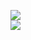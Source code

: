 [![](https://img.shields.io/badge/Made%20With-Github%20Spray-lightgrey.svg?style=for-the-badge&logo=github)](https://github.com/Annihil/github-spray#1131)  
[![](https://i.imgur.com/2DrTn0Z.gif)](https://github.com/Annihil/github-spray)